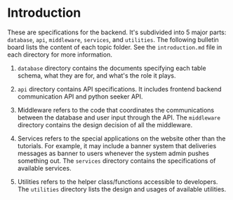 # Introduction

These are specifications for the backend. It's subdivided into 5 major parts: `database`, `api`, `middleware`, `services`, and `utilities`. The following bulletin board lists the content of each topic folder. See the `introduction.md` file in each directory for more information.

1. `database` directory contains the documents specifying each table schema, what they are for, and what's the role it plays.

2. `api` directory contains API specifications. It includes frontend backend communication API and python seeker API.

3. Middleware refers to the code that coordinates the communications between the database and user input through the API. The `middleware` directory contains the design decision of all the middleware.

4. Services refers to the special applications on the website other than the tutorials. For example, it may include a banner system that deliveries messages as banner to users whenever the system admin pushes something out. The `services` directory contains the specifications of available services.

5. Utilities refers to the helper class/functions accessible to developers. The `utilities` directory lists the design and usages of available utilities.
